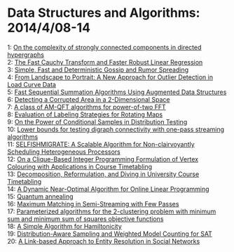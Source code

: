 # Data Structures and Algorithms: 2014/4/08-14  
1: [On the complexity of strongly connected components in directed  hypergraphs](https://doi.org/10.48550/arXiv.1112.1444)  
2: [The Fast Cauchy Transform and Faster Robust Linear Regression](https://doi.org/10.48550/arXiv.1207.4684)  
3: [Simple, Fast and Deterministic Gossip and Rumor Spreading](https://doi.org/10.48550/arXiv.1210.1193)  
4: [From Landscape to Portrait: A New Approach for Outlier Detection in Load  Curve Data](https://doi.org/10.48550/arXiv.1307.7751)  
5: [Fast Sequential Summation Algorithms Using Augmented Data Structures](https://doi.org/10.48550/arXiv.1404.1560)  
6: [Detecting a Corrupted Area in a 2-Dimensional Space](https://doi.org/10.48550/arXiv.1404.1577)  
7: [A class of AM-QFT algorithms for power-of-two FFT](https://doi.org/10.48550/arXiv.1404.1810)  
8: [Evaluation of Labeling Strategies for Rotating Maps](https://doi.org/10.48550/arXiv.1404.1849)  
9: [On the Power of Conditional Samples in Distribution Testing](https://doi.org/10.48550/arXiv.1210.8338)  
10: [Lower bounds for testing digraph connectivity with one-pass streaming  algorithms](https://doi.org/10.48550/arXiv.1404.1323)  
11: [SELFISHMIGRATE: A Scalable Algorithm for Non-clairvoyantly Scheduling  Heterogeneous Processors](https://doi.org/10.48550/arXiv.1404.1943)  
12: [On a Clique-Based Integer Programming Formulation of Vertex Colouring  with Applications in Course Timetabling](https://doi.org/10.48550/arXiv.0710.3603)  
13: [Decomposition, Reformulation, and Diving in University Course  Timetabling](https://doi.org/10.48550/arXiv.0903.1095)  
14: [A Dynamic Near-Optimal Algorithm for Online Linear Programming](https://doi.org/10.48550/arXiv.0911.2974)  
15: [Quantum annealing](https://doi.org/10.48550/arXiv.1404.2465)  
16: [Maximum Matching in Semi-Streaming with Few Passes](https://doi.org/10.48550/arXiv.1112.0184)  
17: [Parameterized algorithms for the 2-clustering problem with minimum sum  and minimum sum of squares objective functions](https://doi.org/10.48550/arXiv.1303.6867)  
18: [A Simple Algorithm for Hamiltonicity](https://doi.org/10.48550/arXiv.1404.2827)  
19: [Distribution-Aware Sampling and Weighted Model Counting for SAT](https://doi.org/10.48550/arXiv.1404.2984)  
20: [A Link-based Approach to Entity Resolution in Social Networks](https://doi.org/10.48550/arXiv.1404.3017)  